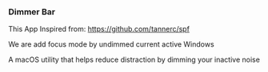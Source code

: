 ### Dimmer Bar

This App Inspired from:
https://github.com/tannerc/spf

We are add focus mode by undimmed current active Windows

A macOS utility that helps reduce distraction by dimming your inactive noise


